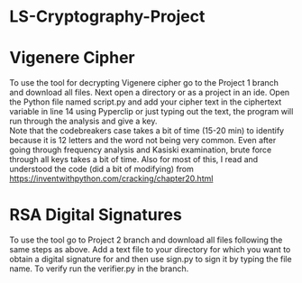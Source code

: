 # LS-Cryptography-Project
# Vigenere Cipher 
To use the tool for decrypting Vigenere cipher go to the Project 1 branch and download all files. Next open a directory or as a project in an ide. Open the Python file named script.py and add your cipher text in the ciphertext variable in line 14 using Pyperclip or just typing out the text, the program will run through the analysis and give a key. <br>
Note that the codebreakers case takes a bit of time (15-20 min) to identify because it is 12 letters and the word not being very common. Even after going through frequency analysis and Kasiski examination, brute force through all keys takes a bit of time. Also for most of this, I read and understood the code (did a bit of modifying) from https://inventwithpython.com/cracking/chapter20.html
# RSA Digital Signatures
To use the tool go to Project 2 branch and download all files following the same steps as above. Add a text file to your directory for which you want to obtain a digital signature for and then use sign.py to sign it by typing the file name. To verify run the verifier.py in the branch.
